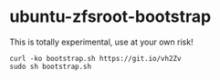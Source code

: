 # ubuntu-zfsroot-bootstrap

This is totally experimental, use at your own risk!

```
curl -ko bootstrap.sh https://git.io/vh2Zv
sudo sh bootstrap.sh
```